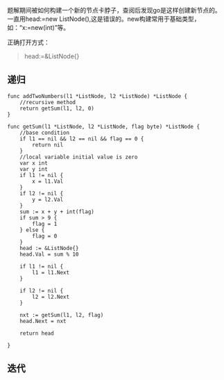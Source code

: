 题解期间被如何构建一个新的节点卡脖子，查阅后发现go是这样创建新节点的。一直用head:=new ListNode(),这是错误的。new构建常用于基础类型，如：“x:=new(int)”等。

正确打开方式：
>head:=&ListNode{}

## 递归
```
func addTwoNumbers(l1 *ListNode, l2 *ListNode) *ListNode {
	//recursive method
	return getSum(l1, l2, 0)
}

func getSum(l1 *ListNode, l2 *ListNode, flag byte) *ListNode {
	//base condition
	if l1 == nil && l2 == nil && flag == 0 {
		return nil
	}
	//local variable initial value is zero
	var x int
	var y int
	if l1 != nil {
		x = l1.Val
	}
	if l2 != nil {
		y = l2.Val
	}
	sum := x + y + int(flag)
	if sum > 9 {
		flag = 1
	} else {
		flag = 0
	}
	head := &ListNode{}
	head.Val = sum % 10

	if l1 != nil {
		l1 = l1.Next
	}

	if l2 != nil {
		l2 = l2.Next
	}

	nxt := getSum(l1, l2, flag)
	head.Next = nxt

	return head

}
```

## 迭代
